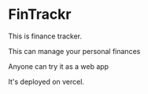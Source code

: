 # FinTrackr

This is finance tracker.



This can manage your personal finances

Anyone can try it as a web app


It's deployed on vercel.

